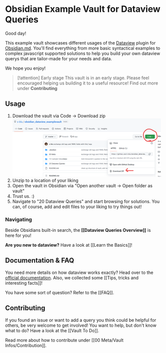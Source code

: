# Obsidian Example Vault for Dataview Queries

Good day!

This example vault showcases different usages of the [Dataview](https://blacksmithgu.github.io/obsidian-dataview/) plugin for [Obsidian.md](https://obsidian.md/). You'll find everything from more basic syntactical examples to complex javascript supported solutions to help you build your own dataview querys that are tailor-made for your needs and data.

We hope you enjoy!

> [!attention] Early stage
> This vault is in an early stage. Please feel encouraged helping us building it to a useful resource! Find out more under **Contributing**

## Usage

1. Download the vault via Code -> Download zip
![Game Example](00%20Meta/attachments/Pasted%20image%2020220729113542.png)
2. Unzip to a location of your liking
3. Open the vault in Obsidian via "Open another vault -> Open folder as vault"
4. Trust us. :) 
5. Navigate to "20 Dataview Queries" and start browsing for solutions. You can, of course, add and edit files to your liking to try things out!

### Navigating

Beside Obsidians built-in search, the **[[Dataview Queries Overview]]** is here for you!

**Are you new to dataview?** Have a look at [[Learn the Basics]]!

## Documentation & FAQ

You need more details on how dataview works exactly? Head over to the [official documentation](https://blacksmithgu.github.io/obsidian-dataview/).
Also, we collected some [[Tips, tricks and interesting facts]]!

You have some sort of question? Refer to the [[FAQ]].

## Contributing

If you found an issue or want to add a query you think could be helpful for others, be very welcome to get involved! You want to help, but don't know what to do? Have a look at the [[Vault To Do]].

Read more about how to contribute under [[00 Meta/Vault Infos/Contribution]].
